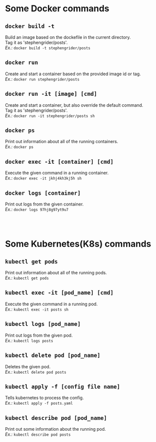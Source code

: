 # Some **Docker** commands

## `docker build -t`
Build an image based on the dockefile in the current directory.  
Tag it as 'stephengrider/posts'.  
*Ex.:* `docker build -t stephengrider/posts`

## `docker run`
Create and start a container based on the provided image id or tag.  
*Ex.:* `docker run stephengrider/posts`

## `docker run -it [image] [cmd]`
Create and start a container, but also override the default command.  
Tag it as 'stephengrider/posts'.  
*Ex.:* `docker run -it stephengrider/posts sh`

## `docker ps`
Print out information about all of the running containers.  
*Ex.:* `docker ps`

## `docker exec -it [container] [cmd]`
Execute the given command in a running container.  
*Ex.:* `docker exec -it jkhj4kh3kj5h sh`

## `docker logs [container]`
Print out logs from the given container.  
*Ex.:* `docker logs 97hj8g97yt9u7`  

<br />
<br />

# Some **Kubernetes**\(K8s\) commands

## `kubectl get pods`
Print out information about all of the running pods.  
*Ex.:* `kubectl get pods`  

## `kubectl exec -it [pod_name] [cmd]`
Execute the given command in a running pod.  
*Ex.:* `kubectl exec -it posts sh`  

## `kubectl logs [pod_name]`
Print out logs from the given pod.  
*Ex.:* `kubectl logs posts`  

## `kubectl delete pod [pod_name]`
Deletes the given pod.  
*Ex.:* `kubectl delete pod posts`  

## `kubectl apply -f [config file name]`
Tells kubernetes to process the config.  
*Ex.:* `kubectl apply -f posts.yaml`  

## `kubectl describe pod [pod_name]`
Print out some information about the running pod.  
*Ex.:* `kubectl describe pod posts`  
